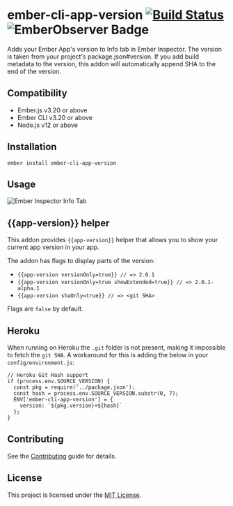 ember-cli-app-version [![Build Status](https://travis-ci.org/ember-cli/ember-cli-app-version.svg?branch=master)](https://travis-ci.org/ember-cli/ember-cli-app-version) ![[EmberObserver Badge](http://emberobserver.com/addons/ember-cli-app-version)](http://emberobserver.com/badges/ember-cli-app-version.svg)
==============================================================================

Adds your Ember App's version to Info tab in Ember Inspector. The version is taken from your project's package.json#version.
If you add build metadata to the version, this addon will automatically append SHA to the end of the version.

Compatibility
------------------------------------------------------------------------------

* Ember.js v3.20 or above
* Ember CLI v3.20 or above
* Node.js v12 or above


Installation
------------------------------------------------------------------------------

```
ember install ember-cli-app-version
```


Usage
------------------------------------------------------------------------------

![Ember Inspector Info Tab](https://www.evernote.com/shard/s51/sh/c2f52608-bc17-4d5c-ac76-dec044eeb2e2/2f08de0cfb77217502cfc3a9188d84bf/res/3fb1d3d9-d809-48f6-9d3b-6e9a4af29892/skitch.png?resizeSmall&width=832)

## {{app-version}} helper

This addon provides `{{app-version}}` helper that allows you to show your current app version in your app.

The addon has flags to display parts of the version:

* `{{app-version versionOnly=true}} // => 2.0.1`
* `{{app-version versionOnly=true showExtended=true}} // => 2.0.1-alpha.1`
* `{{app-version shaOnly=true}} // => <git SHA>`

Flags are `false` by default.

## Heroku

When running on Heroku the `.git` folder is not present, making it impossible to fetch the `git SHA`. A workaround for this is adding the below in your `config/environment.js`:

```
// Heroku Git Hash support
if (process.env.SOURCE_VERSION) {
  const pkg = require('../package.json');
  const hash = process.env.SOURCE_VERSION.substr(0, 7);
  ENV['ember-cli-app-version'] = {
    version: `${pkg.version}+${hash}`
  };
}
```

Contributing
------------------------------------------------------------------------------

See the [Contributing](CONTRIBUTING.md) guide for details.


License
------------------------------------------------------------------------------

This project is licensed under the [MIT License](LICENSE.md).
